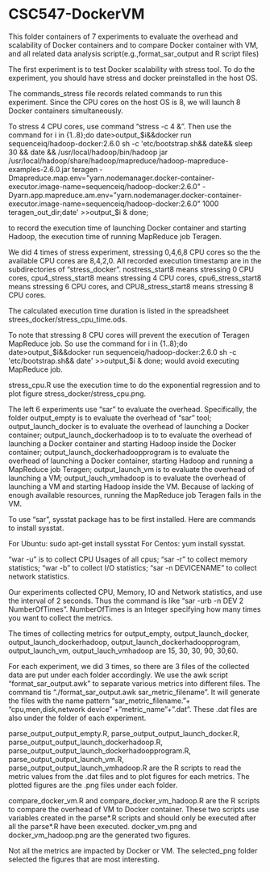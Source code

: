 # CSC547-DockerVM

This folder containers of 7 experiments to evaluate the overhead and scalability of Docker containers and to compare Docker container with VM, and all related data analysis script(e.g.,format_sar_output and R script files)

The first experiment is to test Docker scalability with stress tool. To do the experiment, you should have stress and docker preinstalled in the host OS.

The commands_stress file records related commands to run this experiment.  Since the CPU cores on the host OS is 8, we will launch 8 Docker containers simultaneously.

To stress 4 CPU cores, use command “stress -c 4 &”. Then use the command 
for i in {1..8};do 
date>output_$i&&docker run sequenceiq/hadoop-docker:2.6.0 sh -c 'etc/bootstrap.sh&& date&& sleep 30 && date && /usr/local/hadoop/bin/hadoop jar /usr/local/hadoop/share/hadoop/mapreduce/hadoop-mapreduce-examples-2.6.0.jar  teragen  -Dmapreduce.map.env="yarn.nodemanager.docker-container-executor.image-name=sequenceiq/hadoop-docker:2.6.0" -Dyarn.app.mapreduce.am.env="yarn.nodemanager.docker-container-executor.image-name=sequenceiq/hadoop-docker:2.6.0"   1000   teragen_out_dir;date' >>output_$i & 
done;

to record the execution time of launching Docker container and starting Hadoop, the execution time of  running MapReduce job Teragen.

We did 4 times of stress experiment, stressing 0,4,6,8 CPU cores so the the available CPU cores are 8,4,2,0. All recorded execution timestamp are in the subdirectories of “stress_docker”. nostress_start8 means stressing 0 CPU cores, cpu4_stress_start8 means stressing 4 CPU cores, cpu6_stress_start8 means stressing 6 CPU cores, and CPU8_stress_start8 means stressing 8 CPU cores.

The calculated execution time duration is listed in the spreadsheet strees_docker/stress_cpu_time.ods.

To note that stressing 8 CPU cores will prevent the execution of Teragen MapReduce job. So use the command 
for i in {1..8};do  date>output_$i&&docker run sequenceiq/hadoop-docker:2.6.0 sh -c 'etc/bootstrap.sh&& date' >>output_$i &  done;
would avoid executing MapReduce job.

stress_cpu.R use the execution time to do the exponential regression and to plot figure stress_docker/stress_cpu.png.



The left 6 experiments use “sar” to evaluate the overhead. Specifically, the folder output_empty is to evaluate the overhead of “sar” tool; output_launch_docker is to evaluate the overhead of launching a Docker container; output_launch_dockerhadoop is to to evaluate the overhead of launching a Docker container and starting Hadoop inside the Docker container; output_launch_dockerhadoopprogram is to evaluate the overhead of launching a Docker container, starting Hadoop and running a MapReduce job Teragen; output_launch_vm is to evaluate the overhead of launching a VM; output_lauch_vmhadoop is to evaluate the overhead of launching a VM and starting Hadoop inside the VM. Because of lacking of enough available resources, running the MapReduce job Teragen fails in the VM.

To use “sar”, sysstat package has to be first installed. Here are commands to install sysstat.

For Ubuntu: sudo apt-get install sysstat
For Centos: yum install sysstat.

“war -u” is to collect CPU Usages of all cpus; “sar -r” to collect memory statistics; “war -b” to collect I/O statistics; “sar -n DEVICENAME” to collect network statistics.

Our experiments collected CPU, Memory, IO and Network statistics, and use the interval of 2 seconds. Thus the command is like “sar -urb -n DEV 2 NumberOfTimes”. NumberOfTimes is an Integer specifying how many times you want to collect the metrics.

The times of collecting metrics for output_empty, output_launch_docker, output_launch_dockerhadoop, output_launch_dockerhadoopprogram, output_launch_vm, output_lauch_vmhadoop are 15, 30, 30, 90, 30,60.

For each experiment, we did 3 times, so there are 3 files of the collected data are put under each folder accordingly. We use the awk script “format_sar_output.awk” to separate various metrics into different files. The command tis “./format_sar_output.awk sar_metric_filename”. It will generate the files with the name pattern “sar_metric_filename.”+ “cpu,men,disk,network device” +”metric_name”+”.dat”. These .dat files are also under the folder of each experiment.

parse_output_output_empty.R, parse_output_output_launch_docker.R, parse_output_output_launch_dockerhadoop.R, parse_output_output_launch_dockerhadoopprogram.R, parse_output_output_launch_vm.R, parse_output_output_launch_vmhadoop.R are the R scripts to read the metric values from the .dat files and to plot figures for each metrics. The plotted figures are the .png files under each folder.

compare_docker_vm.R and compare_docker_vm_hadoop.R are the R scripts to compare the overhead of VM to Docker container. These two scripts use variables created in the parse*.R scripts and should only be executed after all the parse*.R have been executed. docker_vm.png and docker_vm_hadoop.png are the generated two figures.

Not all the metrics are impacted by Docker or VM. The selected_png folder selected the figures that are most interesting.
